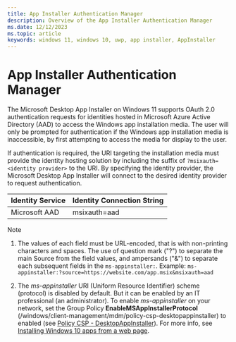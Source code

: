 ```yaml
---
title: App Installer Authentication Manager
description: Overview of the App Installer Authentication Manager
ms.date: 12/12/2023
ms.topic: article
keywords: windows 11, windows 10, uwp, app installer, AppInstaller
---
```


# App Installer Authentication Manager

The Microsoft Desktop App Installer on Windows 11 supports OAuth 2.0 authentication requests for identities hosted in Microsoft Azure Active Directory (AAD) to access the Windows app installation media. The user will only be prompted for authentication if the Windows app installation media is inaccessible, by first attempting to access the media for display to the user. 

If authentication is required, the URI targeting the installation media must provide the identity hosting solution by including the suffix of `?msixauth=<identity provider>` to the URI. By specifying the identity provider, the Microsoft Desktop App Installer will connect to the desired identity provider to request authentication.

| Identity Service  | Identity Connection String  |
|-------------------|-----------------------------|
| Microsoft AAD     | msixauth=aad                |

> [!Note]
> 1.  The values of each field must be URL-encoded, that is with non-printing characters and spaces. The use of question mark ("?") to separate the main Source from the field values, and ampersands ("&") to separate each subsequent fields in the `ms-appinstaller:`.
>     Example: `ms-appinstaller:?source=https://website.com/app.msix&msixauth=aad`
> 
> 2. The *ms-appinstaller* URI (Uniform Resource Identifier) scheme (protocol) is disabled by default. But it can be enabled by an IT professional (an administrator). To enable *ms-appinstaller* on your network, set the Group Policy **EnableMSAppInstallerProtocol** (/windows/client-management/mdm/policy-csp-desktopappinstaller) to enabled (see [Policy CSP - DesktopAppInstaller](/windows/client-management/mdm/policy-csp-desktopappinstaller#enablemsappinstallerprotocol)). For more info, see [Installing Windows 10 apps from a web page](/windows/msix/app-installer/installing-windows10-apps-web).
